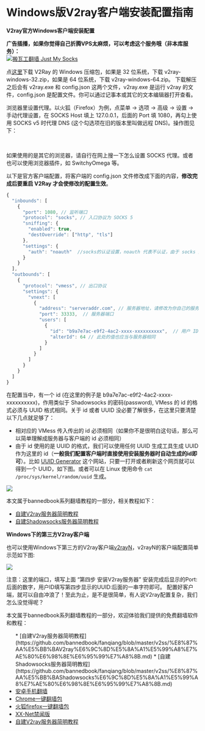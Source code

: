 # Windows版V2ray客户端安装配置指南

**V2ray官方Windows客户端安装配置**

<b>广告插播，如果你觉得自己折腾VPS太麻烦，可以考虑这个服务哦（非本库服务）：</b><br>
<a href="https://github.com/killgcd/justmysocks/blob/master/README.md"><img src="https://raw.githubusercontent.com/killgcd/justmysocks/master/images/bwgss.jpg" alt="搬瓦工翻墙 Just My Socks"></a>

点<a href="https://github.com/v2ray/v2ray-core/releases" target="_blank" rel="noopener">这里</a>下载 V2Ray 的 Windows 压缩包，如果是 32 位系统，下载 v2ray-windows-32.zip，如果是 64 位系统，下载 v2ray-windows-64.zip。 下载解压之后会有 v2ray.exe 和 config.json 这两个文件，v2ray.exe 是运行 v2ray 的文件，config.json 是配置文件。你可以通过记事本或其它的文本编辑器打开查看。

浏览器里设置代理。以火狐（Firefox）为例，点菜单 -&gt; 选项 -&gt; 高级 -&gt; 设置 -&gt; 手动代理设置，在 SOCKS Host 填上 127.0.0.1，后面的 Port 填 1080，再勾上使用 SOCKS v5 时代理 DNS (这个勾选项在旧的版本里叫做远程 DNS)。操作图见下：

<img src="https://toutyrater.github.io/resource/images/firefox_proxy_setting1.png" alt="" />

<img src="https://toutyrater.github.io/resource/images/firefox_proxy_setting2.png" alt="" />

<img src="https://toutyrater.github.io/resource/images/firefox_proxy_setting3.png" alt="" />

<img src="https://toutyrater.github.io/resource/images/firefox_proxy_setting4.png" alt="" />

如果使用的是其它的浏览器，请自行在网上搜一下怎么设置 SOCKS 代理。或者也可以使用浏览器插件，如 SwitchyOmega 等。

以下是官方客户端配置，将客户端的 config.json 文件修改成下面的内容，<b>修改完成后要重启 V2Ray 才会使修改的配置生效</b>。
```javascript
{
  "inbounds": [
    {
      "port": 1080, // 监听端口
      "protocol": "socks", // 入口协议为 SOCKS 5
      "sniffing": {
        "enabled": true,
        "destOverride": ["http", "tls"]
      },
      "settings": {
        "auth": "noauth"  //socks的认证设置，noauth 代表不认证，由于 socks 通常在客户端使用，所以这里不认证
      }
    }
  ],
  "outbounds": [
    {
      "protocol": "vmess", // 出口协议
      "settings": {
        "vnext": [
          {
            "address": "serveraddr.com", // 服务器地址，请修改为你自己的服务器 IP 或域名
            "port": 33333,  // 服务器端口
            "users": [
              {
                "id": "b9a7e7ac-e9f2-4ac2-xxxx-xxxxxxxxxx",  // 用户 ID，必须与服务器端配置相同
                "alterId": 64 // 此处的值也应当与服务器相同
              }
            ]
          }
        ]
      }
    }
  ]
}
```

在配置当中，有一个 id (在这里的例子是 b9a7e7ac-e9f2-4ac2-xxxx-xxxxxxxxxx)，作用类似于 Shadowsocks 的密码(password), VMess 的 id 的格式必须与 UUID 格式相同。关于 id 或者 UUID 没必要了解很多，在这里只要清楚以下几点就足够了：
* 相对应的 VMess 传入传出的 id 必须相同（如果你不是很明白这句话，那么可以简单理解成服务器与客户端的 id 必须相同）
* 由于 id 使用的是 UUID 的格式，我们可以使用任何 UUID 生成工具生成 UUID 作为这里的 id（<b>一般我们配置客户端时直接使用安装服务器时自动生成的id即可</b>）。比如 [UUID Generator](https://www.uuidgenerator.net/) 这个网站，只要一打开或者刷新这个网页就可以得到一个 UUID，如下图。或者可以在 Linux 使用命令 `cat /proc/sys/kernel/random/uuid` 生成。

![](/resource/images/generate_uuid.png)

本文属于bannedbook系列翻墙教程的一部分，相关教程如下：
* [自建V2ray服务器简明教程](https://github.com/bannedbook/fanqiang/blob/master/v2ss/%E8%87%AA%E5%BB%BAV2ray%E6%9C%8D%E5%8A%A1%E5%99%A8%E7%AE%80%E6%98%8E%E6%95%99%E7%A8%8B.md)	
* [自建Shadowsocks服务器简明教程](https://github.com/bannedbook/fanqiang/blob/master/v2ss/%E8%87%AA%E5%BB%BAShadowsocks%E6%9C%8D%E5%8A%A1%E5%99%A8%E7%AE%80%E6%98%8E%E6%95%99%E7%A8%8B.md) 

**Windows下的第三方V2ray客户端**

也可以使用Windows下第三方的V2ray客户端<a href="https://github.com/2dust/v2rayN/releases/latest">v2rayN</a>，v2rayN的客户端配置简单示范如下图:

![](https://raw.githubusercontent.com/bannedbook/fanqiang/master/v2ss/images/v2ray/client1.jpg)

注意：这里的端口，填写上面 “第四步 安装V2ray服务器” 安装完成后显示的Port:后面的数字，用户ID填写第四步显示的UUID:后面的一串字符即可。
配置好客户端，就可以自由冲浪了！至此为止，是不是很简单，有人说V2ray配置复杂，我们怎么没觉得呢？

本文属于bannedbook系列翻墙教程的一部分，欢迎体验我们提供的免费翻墙软件和教程：
<ul>
* [自建V2ray服务器简明教程](https://github.com/bannedbook/fanqiang/blob/master/v2ss/%E8%87%AA%E5%BB%BAV2ray%E6%9C%8D%E5%8A%A1%E5%99%A8%E7%AE%80%E6%98%8E%E6%95%99%E7%A8%8B.md)	
* [自建Shadowsocks服务器简明教程](https://github.com/bannedbook/fanqiang/blob/master/v2ss/%E8%87%AA%E5%BB%BAShadowsocks%E6%9C%8D%E5%8A%A1%E5%99%A8%E7%AE%80%E6%98%8E%E6%95%99%E7%A8%8B.md) 
<li><a href="https://github.com/bannedbook/fanqiang/wiki/%E5%AE%89%E5%8D%93%E7%BF%BB%E5%A2%99%E8%BD%AF%E4%BB%B6">安卓手机翻墙</a></li>
 <li><a href="/bannedbook/fanqiang/wiki/Chrome%E4%B8%80%E9%94%AE%E7%BF%BB%E5%A2%99%E5%8C%85" >Chrome一键翻墙包</a></li>
 <li><a href="/bannedbook/fanqiang/wiki/%E7%81%AB%E7%8B%90firefox%E4%B8%80%E9%94%AE%E7%BF%BB%E5%A2%99%E5%8C%85" >火狐firefox一键翻墙包</a></li>
 <li><a href="/bannedbook/xxjw" >XX-Net禁闻版</a></li>
 <li><a href="https://github.com/bannedbook/fanqiang/blob/master/v2ss/%E8%87%AA%E5%BB%BAV2ray%E6%9C%8D%E5%8A%A1%E5%99%A8%E7%AE%80%E6%98%8E%E6%95%99%E7%A8%8B.md" >自建V2ray服务器简明教程</a></li>
</ul>

